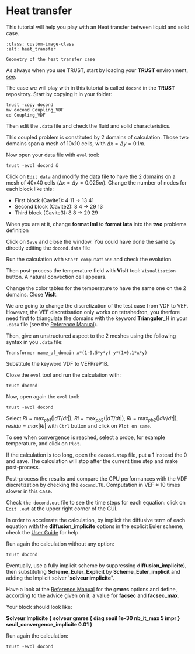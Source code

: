 # Heat transfer

This tutorial will help you play with an Heat transfer between liquid and solid case.

```{figure} FIGURES/heat_exchange.png
:class: custom-image-class
:alt: heat_transfer

Geometry of the heat transfer case
```

As always when you use TRUST, start by loading your **TRUST** environment, [see](../index.rst).

The case we will play with in this tutorial is called `docond` in the **TRUST** repository. Start by copying it in your folder:

```
trust -copy docond
mv docond Coupling_VDF
cd Coupling_VDF
```
Then edit the `.data` file and check the fluid and solid characteristics.

This coupled problem is constituted by 2 domains of calculation. Those two domains span a mesh of 10x10 cells, with $\Delta x = \Delta y = 0.1m$.

Now open your data file with `evol` tool:
```
trust -evol docond &
```

Click on `Edit data` and modify the data file to have the 2 domains on a mesh of 40x40 cells ($\Delta x= \Delta y=0.025m$).
Change the number of nodes for each block like this:
- First block (Cavite1): 4 11 $\rightarrow$ 13 41
- Second block (Cavite2): 8 4 $\rightarrow$ 29 13
- Third block (Cavite3): 8 8 $\rightarrow$ 29 29

When you are at it, change **format lml** to **format lata** into the **two** problems definition

Click on `Save` and close the window. You could have done the same by directly editing the `docond.data` file

Run the calculation with `Start computation!` and check the evolution.

Then post-process the temperature field with **VisIt** tool: `Visualization` button. A natural convection cell appears.

Change the color tables for the temperature to have the same one on the 2 domains. Close **VisIt**.

We are going to change the discretization of the test case from VDF to VEF. However, the VEF discretisation only works on tetrahedron, you therfore need first to triangulate the domains with the keyword **Trianguler\_H** in your `.data` file (see the [Reference Manual](../../reference/index.rst)).

Then, give an unstructured aspect to the 2 meshes using the following syntax in you `.data` file:
```
Transformer name_of_domain x*(1-0.5*y*y) y*(1+0.1*x*y)
```

Substitute the keyword VDF to VEFPreP1B.

Close the `evol` tool and run the calculation with:
```
trust docond
```

Now, open again the `evol` tool:
```
trust -evol docond
```

Select $Ri=\max_{pb1}(|dT/dt|)$, $Ri=\max_{pb2} (|dT/dt|)$, $Ri=\max_{pb2}(|dV/dt|)$, $residu=max|Ri|$ with `Ctrl` button and click on `Plot on same`.

To see when convergence is reached, select a probe, for example temperature, and click on `Plot`.

If the calculation is too long, open the `docond.stop` file, put a 1 instead the 0 and save. The calculation will stop after the current time step and make post-process.

Post-process the results and compare the CPU performances with the VDF discretization by checking the `docond.TU`. Computation in VEF $\approx$ 10 times slower in this case. 

Check `the docond.out` file to see the time steps for each equation: click on `Edit .out` at the upper right corner of the GUI.

In order to accelerate the calculation, by implicit the diffusive term of each equation with the  **diffusion\_implicite** options in the explicit Euler scheme, check the [User Guide](../../user_guide/index.rst) for help.

Run again the calculation without any option:
```
trust docond
```

Eventually, use a fully implicit scheme by suppressing **diffusion\_implicite**), then substituting **Scheme\_Euler\_Explicit** by **Scheme\_Euler\_implicit** and adding the Implicit solver `**solveur implicite**".

Have a look at the [Reference Manual](../../reference/index.rst) for the **gmres** options and define, according to the advice given on it, a value for **facsec** and **facsec\_max**.

Your block should look like:

**Solveur Implicite**
**{ solveur gmres { diag seuil 1e-30 nb\_it\_max 5 impr } seuil\_convergence\_implicite 0.01 }**

Run again the calculation:

```
trust -evol docond
```

